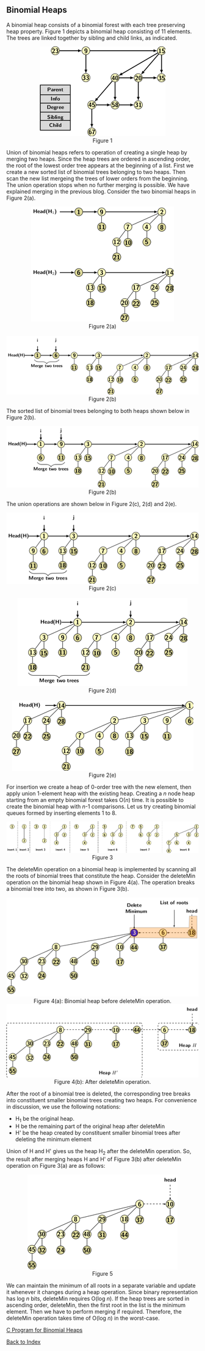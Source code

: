 ## Binomial Heaps

A binomial heap consists of a binomial forest with each tree preserving heap property. Figure 1 
depicts a binomial heap consisting of 11 elements. The trees are linked together by sibling and
child links, as indicated. 

<p style="text-align:center">
  <img src="../images/binomialHeapEx1.png"><br>
  Figure 1
</p>

Union of binomial heaps refers to operation of creating a single heap by merging two heaps.
Since the heap trees are ordered in ascending order, the root of the lowest order tree appears
at the beginning of a list. First we create a new sorted list of binomial trees belonging to
two heaps. Then scan the new list mergeing the trees of lower orders from the beginning.
The union operation stops when no further merging is possible. We have explained merging in 
the previous blog.  Consider the two binomial heaps in Figure 2(a). 

<p style="text-align:center">
  <img src="../images/unionBinom1.png"><br>
  Figure 2(a) <br><br>
  <img src="../images/unionBinom2.png"><br>
  Figure 2(b)
</p>
The sorted list of binomial trees belonging to both heaps shown below in Figure 2(b). 
<p style="text-align:center">
  <img src="../images/unionBinom3.png"><br>
  Figure 2(b)
</p>
The union operations are shown below in Figure 2(c), 2(d) and 2(e).
<p style="text-align:center">
  <img src="../images/unionBinom4.png"><br>
  Figure 2(c)<br><br>
  <img src="../images/unionBinom5.png"><br>
    Figure 2(d)<br><br>
  <img src="../images/unionBinom6.png"><br>
  Figure 2(e)
</p>

For insertion we create a heap of 0-order tree with the new element, then apply union
1-element heap with the existing heap. Creating a <i>n</i> node
heap starting from an empty binomial forest takes O(<i>n</i>) time. It is possible to create the 
binomial heap with <i>n</i>-1 comparisons. Let us try creating binomial queues formed by inserting
elements 1 to 8. 

<p style="text-align:center">
  <img src="../images/binomHeapInsert.png"><br>
  Figure 3
</p>

The deleteMin operation on a binomial heap is implemented by scanning all the roots of 
binomial trees that constitute the heap. Consider the deleteMin operation on the binomial 
heap shown in Figure 4(a). The operation breaks a binomial tree into two, as shown in 
Figure 3(b).
<p style="text-align:center">
  <img src="../images/binomHeapDeleteMin1.png"><br>
  Figure 4(a): Binomial heap before deleteMin operation.<br>
   <img src="../images/binomHeapDeleteMin2.png"><br>
  Figure 4(b): After deleteMin operation.
</p>

After the root of a binomial tree is deleted, the corresponding tree breaks into constituent
smaller binomial trees creating two heaps. For convenience in discussion, we use the following notations:

- H<sub>1</sub> be the original heap. 
- H be the remaining part of the original heap after deleteMin
- H' be the heap created by constituent smaller binomial trees after deleting the minimum element

Union of H and H' gives us the heap H<sub>2</sub> after the deleteMin operation. 
So, the result after merging heaps 
H and H' of Figure 3(b) after deleteMin operation on Figure 3(a) are as follows:

<p style="text-align:center">
  <img src="../images/binomHeapDeleteMin3.png"><br>
  Figure 5
</p>

We can maintain the minimum of all roots in a separate variable and update it whenever
it changes during a heap operation. Since binary representation has log <i>n</i> bits, deleteMin requires
O(log <i>n</i>). If the heap trees are sorted in ascending order, deleteMin, then the first root in the
list is the minimum element. Then we have to perform merging if required. Therefore, the deleteMin
operation takes time of O(log <i>n</i>) in the worst-case.

[C Program for Binomial Heaps](../CODES/BHeaps/index.md)

[Back to Index](../index.md)

